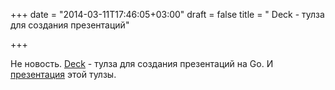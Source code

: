 +++
date = "2014-03-11T17:46:05+03:00"
draft = false
title = " Deck - тулза для создания презентаций"

+++

<p>Не новость. <a href="https://github.com/ajstarks/deck">Deck</a> - тулза для создания презентаций на Go. И <a href="https://speakerdeck.com/ajstarks/deck-a-go-package-for-presentations">презентация</a> этой тулзы.</p>

